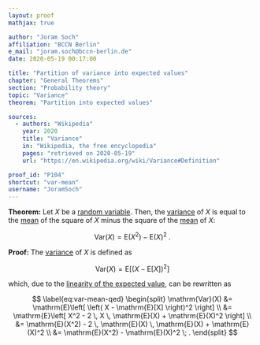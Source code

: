 ```yaml
---
layout: proof
mathjax: true

author: "Joram Soch"
affiliation: "BCCN Berlin"
e_mail: "joram.soch@bccn-berlin.de"
date: 2020-05-19 00:17:00

title: "Partition of variance into expected values"
chapter: "General Theorems"
section: "Probability theory"
topic: "Variance"
theorem: "Partition into expected values"

sources:
  - authors: "Wikipedia"
    year: 2020
    title: "Variance"
    in: "Wikipedia, the free encyclopedia"
    pages: "retrieved on 2020-05-19"
    url: "https://en.wikipedia.org/wiki/Variance#Definition"

proof_id: "P104"
shortcut: "var-mean"
username: "JoramSoch"
---
```



**Theorem:** Let $X$ be a [random variable](/D/rvar). Then, the [variance](/D/var) of $X$ is equal to the [mean](/D/mean) of the square of $X$ minus the square of the [mean](/D/mean) of $X$:

$$ \label{eq:var-mean}
\mathrm{Var}(X) = \mathrm{E}(X^2) - \mathrm{E}(X)^2 \; .
$$


**Proof:** The [variance](/D/var) of $X$ is defined as

$$ \label{eq:var}
\mathrm{Var}(X) = \mathrm{E}\left[ \left( X - \mathrm{E}[X] \right)^2 \right]
$$

which, due to the [linearity of the expected value](/P/mean-lin), can be rewritten as

$$ \label{eq:var-mean-qed}
\begin{split}
\mathrm{Var}(X) &= \mathrm{E}\left[ \left( X - \mathrm{E}[X] \right)^2 \right] \\
&= \mathrm{E}\left[ X^2 - 2 \, X \, \mathrm{E}(X) + \mathrm{E}(X)^2 \right] \\
&= \mathrm{E}(X^2) - 2 \, \mathrm{E}(X) \, \mathrm{E}(X) + \mathrm{E}(X)^2 \\
&= \mathrm{E}(X^2) - \mathrm{E}(X)^2 \; .
\end{split}
$$